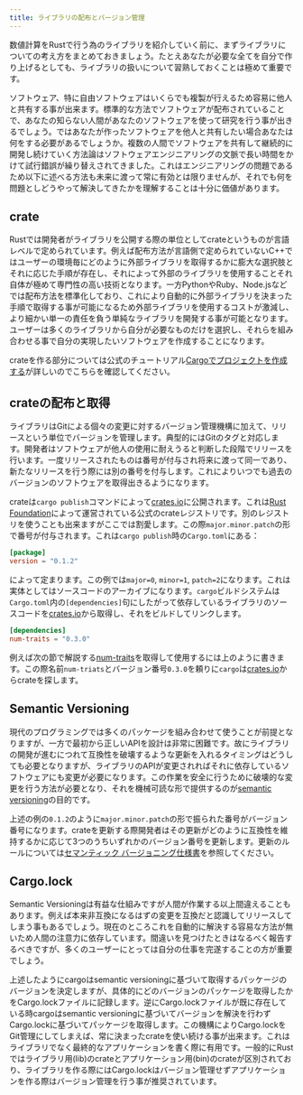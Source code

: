 ```yaml
---
title: ライブラリの配布とバージョン管理
---
```


数値計算をRustで行う為のライブラリを紹介していく前に、まずライブラリについての考え方をまとめておきましょう。たとえあなたが必要な全てを自分で作り上げるとしても、ライブラリの扱いについて習熟しておくことは極めて重要です。

ソフトウェア、特に自由ソフトウェアはいくらでも複製が行えるため容易に他人と共有する事が出来ます。標準的な方法でソフトウェアが配布されていることで、あなたの知らない人間があなたのソフトウェアを使って研究を行う事が出きるでしょう。ではあなたが作ったソフトウェアを他人と共有したい場合あなたは何をする必要があるでしょうか。複数の人間でソフトウェアを共有して継続的に開発し続けていく方法論はソフトウェアエンジニアリングの文脈で長い時間をかけて試行錯誤が繰り替えされてきました。これはエンジニアリングの問題であるため以下に述べる方法も未来に渡って常に有効とは限りませんが、それでも何を問題としどうやって解決してきたかを理解することは十分に価値があります。

crate
------
Rustでは開発者がライブラリを公開する際の単位としてcrateというものが言語レベルで定められています。例えば配布方法が言語側で定められていないC++ではユーザーの環境毎にどのように外部ライブラリを取得するかに膨大な選択肢とそれに応じた手順が存在し、それによって外部のライブラリを使用することそれ自体が極めて専門性の高い技術となります。一方PythonやRuby、Node.jsなどでは配布方法を標準化しており、これにより自動的に外部ライブラリを決まった手順で取得する事が可能になるため外部ライブラリを使用するコストが激減し、より細かい単一の責任を負う単純なライブラリを開発する事が可能となります。ユーザーは多くのライブラリから自分が必要なものだけを選択し、それらを組み合わせる事で自分の実現したいソフトウェアを作成することになります。

crateを作る部分については公式のチュートリアル[Cargoでプロジェクトを作成する][cargo-new]が詳しいのでこちらを確認してください。

crateの配布と取得
-----------------
ライブラリはGitによる個々の変更に対するバージョン管理機構に加えて、リリースという単位でバージョンを管理します。典型的にはGitのタグと対応します。開発者はソフトウェアが他人の使用に耐えうると判断した段階でリリースを行います。一度リリースされたものは番号が付与され将来に渡って同一であり、新たなリリースを行う際には別の番号を付与します。これによりいつでも過去のバージョンのソフトウェアを取得出きるようになります。

crateは`cargo publish`コマンドによって[crates.io][crates.io]に公開されます。これは[Rust Foundation](https://foundation.rust-lang.org/)によって運営されている公式のcrateレジストリです。別のレジストリを使うことも出来ますがここでは割愛します。この際`major.minor.patch`の形で番号が付与されます。これは`cargo publish`時の`Cargo.toml`にある：

```toml:Cargo.toml
[package]
version = "0.1.2"
```

によって定まります。この例では`major=0`, `minor=1`, `patch=2`になります。これは実体としてはソースコードのアーカイブになります。`cargo`ビルドシステムは`Cargo.toml`内の`[dependencies]`句にしたがって依存しているライブラリのソースコードを[crates.io][crates.io]から取得し、それをビルドしてリンクします。

```toml:Cargo.toml
[dependencies]
num-traits = "0.3.0"
```

例えば次の節で解説する[num-traits][num-traits]を取得して使用するには上のように書きます。この際名前`num-triats`とバージョン番号`0.3.0`を頼りに`cargo`は[crates.io][crates.io]からcrateを探します。

Semantic Versioning
--------------------
現代のプログラミングでは多くのパッケージを組み合わせて使うことが前提となりますが、一方で最初から正しいAPIを設計は非常に困難です。故にライブラリの開発が進むにつれて互換性を破壊するような更新を入れるタイミングはどうしても必要となりますが、ライブラリのAPIが変更されればそれに依存しているソフトウェアにも変更が必要になります。この作業を安全に行うために破壊的な変更を行う方法が必要となり、それを機械可読な形で提供するのが[semantic versioning][semver]の目的です。

上述の例の`0.1.2`のように`major.minor.patch`の形で振られた番号がバージョン番号になります。crateを更新する際開発者はその更新がどのように互換性を維持するかに応じて3つのうちいずれかのバージョン番号を更新します。更新のルールについては[セマンティック バージョニング仕様書][semver-rule]を参照してください。

Cargo.lock
-----------
Semantic Versioningは有益な仕組みですが人間が作業する以上間違えることもあります。例えば本来非互換になるはずの変更を互換だと認識してリリースしてしまう事もあるでしょう。現在のところこれを自動的に解決する容易な方法が無いため人間の注意力に依存しています。間違いを見つけたときはなるべく報告するべきですが、多くのユーザーにとっては自分の仕事を完遂することの方が重要でしょう。

上述したようにcargoはsemantic versioningに基づいて取得するパッケージのバージョンを決定しますが、具体的にどのバージョンのパッケージを取得したかをCargo.lockファイルに記録します。逆にCargo.lockファイルが既に存在している時cargoはsemantic versioningに基づいてバージョンを解決を行わずCargo.lockに基づいてパッケージを取得します。この機構によりCargo.lockをGit管理にしてしまえば、常に決まったcrateを使い続ける事が出来ます。これはライブラリでなく最終的なアプリケーションを書く際に有用です。一般的にRustではライブラリ用(lib)のcrateとアプリケーション用(bin)のcrateが区別されており、ライブラリを作る際にはCargo.lockはバージョン管理せずアプリケーションを作る際はバージョン管理を行う事が推奨されています。

[cargo-new]: https://doc.rust-jp.rs/book-ja/ch01-03-hello-cargo.html#cargo%E3%81%A7%E3%83%97%E3%83%AD%E3%82%B8%E3%82%A7%E3%82%AF%E3%83%88%E3%82%92%E4%BD%9C%E6%88%90%E3%81%99%E3%82%8B
[crates.io]: https://crates.io/
[num-traits]: https://github.com/rust-num/num-traits
[semver]: https://semver.org/lang/ja/
[semver-rule]: https://semver.org/lang/ja/#%E3%82%BB%E3%83%9E%E3%83%B3%E3%83%86%E3%82%A3%E3%83%83%E3%82%AF-%E3%83%90%E3%83%BC%E3%82%B8%E3%83%A7%E3%83%8B%E3%83%B3%E3%82%B0%E4%BB%95%E6%A7%98%E6%9B%B8-semver
